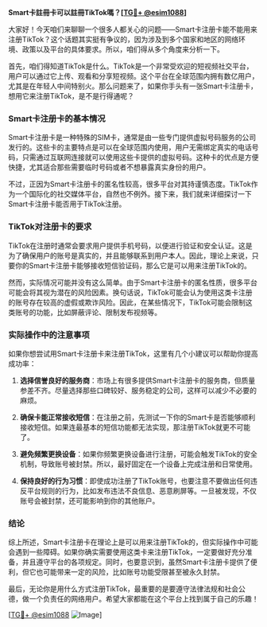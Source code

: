 **Smart卡註冊卡可以註冊TikTok嗎？[[TG💪+ @esim1088](https://t.me/s/esim1088)]**

大家好！今天咱们来聊聊一个很多人都关心的问题——Smart卡注册卡能不能用来注册TikTok？这个话题其实挺有争议的，因为涉及到多个国家和地区的网络环境、政策以及平台的具体要求。所以，咱们得从多个角度来分析一下。

首先，咱们得知道TikTok是什么。TikTok是一个非常受欢迎的短视频社交平台，用户可以通过它上传、观看和分享短视频。这个平台在全球范围内拥有数亿用户，尤其是在年轻人中间特别火。那么问题来了，如果你手头有一张Smart卡注册卡，想用它来注册TikTok，是不是行得通呢？

### Smart卡注册卡的基本情况

Smart卡注册卡是一种特殊的SIM卡，通常是由一些专门提供虚拟号码服务的公司发行的。这些卡的主要特点是可以在全球范围内使用，用户无需绑定真实的电话号码，只需通过互联网连接就可以使用这些卡提供的虚拟号码。这种卡的优点是方便快捷，尤其适合那些需要临时号码或者不想暴露真实身份的用户。

不过，正因为Smart卡注册卡的匿名性较高，很多平台对其持谨慎态度。TikTok作为一个国际化的社交媒体平台，自然也不例外。接下来，我们就来详细探讨一下Smart卡注册卡能否用于TikTok注册。

### TikTok对注册卡的要求

TikTok在注册时通常会要求用户提供手机号码，以便进行验证和安全认证。这是为了确保用户的账号是真实的，并且能够联系到用户本人。因此，理论上来说，只要你的Smart卡注册卡能够接收短信验证码，那么它是可以用来注册TikTok的。

然而，实际情况可能并没有这么简单。由于Smart卡注册卡的匿名性质，很多平台可能会将其视为潜在的风险因素。换句话说，TikTok可能会认为使用这类卡注册的账号存在较高的虚假或欺诈风险。因此，在某些情况下，TikTok可能会限制这类账号的功能，比如屏蔽评论、限制发布视频等。

### 实际操作中的注意事项

如果你想尝试用Smart卡注册卡来注册TikTok，这里有几个小建议可以帮助你提高成功率：

1. **选择信誉良好的服务商**：市场上有很多提供Smart卡注册卡的服务商，但质量参差不齐。尽量选择那些口碑较好、服务稳定的公司，这样可以减少不必要的麻烦。
   
2. **确保卡能正常接收短信**：在注册之前，先测试一下你的Smart卡是否能够顺利接收短信。如果连最基本的短信功能都无法实现，那注册TikTok就更不可能了。

3. **避免频繁更换设备**：如果你频繁更换设备进行注册，可能会触发TikTok的安全机制，导致账号被封禁。所以，最好固定在一个设备上完成注册和日常使用。

4. **保持良好的行为习惯**：即使成功注册了TikTok账号，也要注意不要做出任何违反平台规则的行为，比如发布违法不良信息、恶意刷屏等。一旦被发现，不仅账号会被封禁，还可能影响到你的其他账户。

### 结论

综上所述，Smart卡注册卡在理论上是可以用来注册TikTok的，但实际操作中可能会遇到一些障碍。如果你确实需要使用这类卡来注册TikTok，一定要做好充分准备，并且遵守平台的各项规定。同时，也要意识到，虽然Smart卡注册卡提供了便利，但它也可能带来一定的风险，比如账号功能受限甚至被永久封禁。

最后，无论你是用什么方式注册TikTok，最重要的是要遵守法律法规和社会公德，做一个负责任的网络用户。希望大家都能在这个平台上找到属于自己的乐趣！

[[TG💪+ @esim1088](https://t.me/s/esim1088) ![Image](https://i.postimg.cc/4NQfJmqS/Snipaste-2025-05-13-00-14-12.png)]